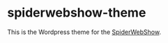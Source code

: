 spiderwebshow-theme
===================

This is the Wordpress theme for the [SpiderWebShow](https://spiderwebshow.ca).
